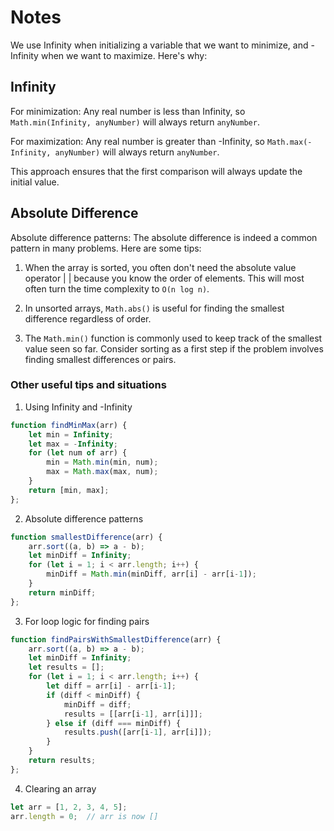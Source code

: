 # Notes
We use Infinity when initializing a variable that we want to minimize, and -Infinity when we want to maximize. 
Here's why:

## Infinity
For minimization: Any real number is less than Infinity, so `Math.min(Infinity, anyNumber)` will always return `anyNumber`.

For maximization: Any real number is greater than -Infinity, so `Math.max(-Infinity, anyNumber)` will always return `anyNumber`.

This approach ensures that the first comparison will always update the initial value.

## Absolute Difference
Absolute difference patterns:
The absolute difference is indeed a common pattern in many problems. Here are some tips:

1. When the array is sorted, you often don't need the absolute value operator | | because you know the order of elements. This
will most often turn the time complexity to `O(n log n)`.

2. In unsorted arrays, `Math.abs()` is useful for finding the smallest difference regardless of order.

3. The `Math.min()` function is commonly used to keep track of the smallest value seen so far.
Consider sorting as a first step if the problem involves finding smallest differences or pairs.


### Other useful tips and situations
1. Using Infinity and -Infinity
```javascript 
function findMinMax(arr) {
    let min = Infinity;
    let max = -Infinity;
    for (let num of arr) {
        min = Math.min(min, num);
        max = Math.max(max, num);
    }
    return [min, max];
};
```

2. Absolute difference patterns
```javascript
function smallestDifference(arr) {
    arr.sort((a, b) => a - b);
    let minDiff = Infinity;
    for (let i = 1; i < arr.length; i++) {
        minDiff = Math.min(minDiff, arr[i] - arr[i-1]);
    }
    return minDiff;
};
```

3. For loop logic for finding pairs
```javascript
function findPairsWithSmallestDifference(arr) {
    arr.sort((a, b) => a - b);
    let minDiff = Infinity;
    let results = [];
    for (let i = 1; i < arr.length; i++) {
        let diff = arr[i] - arr[i-1];
        if (diff < minDiff) {
            minDiff = diff;
            results = [[arr[i-1], arr[i]]];
        } else if (diff === minDiff) {
            results.push([arr[i-1], arr[i]]);
        }
    }
    return results;
};
```

4. Clearing an array
```javascript
let arr = [1, 2, 3, 4, 5];
arr.length = 0;  // arr is now []
```
 